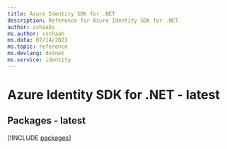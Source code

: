 ```yaml
---
title: Azure Identity SDK for .NET
description: Reference for Azure Identity SDK for .NET
author: schaabs
ms.author: sschaab
ms.data: 07/14/2023
ms.topic: reference
ms.devlang: dotnet
ms.service: identity
---
```

# Azure Identity SDK for .NET - latest
## Packages - latest
[!INCLUDE [packages](identity-index.md)]